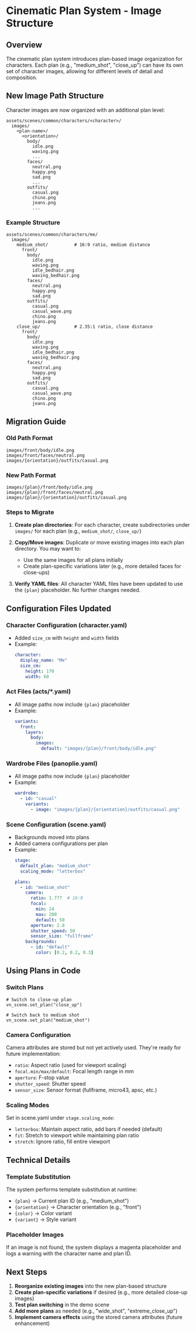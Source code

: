 # Cinematic Plan System - Image Structure

## Overview

The cinematic plan system introduces plan-based image organization for characters. Each plan (e.g., "medium_shot", "close_up") can have its own set of character images, allowing for different levels of detail and composition.

## New Image Path Structure

Character images are now organized with an additional plan level:

```
assets/scenes/common/characters/<character>/
  images/
    <plan-name>/
      <orientation>/
        body/
          idle.png
          waving.png
          ...
        faces/
          neutral.png
          happy.png
          sad.png
          ...
        outfits/
          casual.png
          chino.png
          jeans.png
          ...
```

### Example Structure

```
assets/scenes/common/characters/me/
  images/
    medium_shot/          # 16:9 ratio, medium distance
      front/
        body/
          idle.png
          waving.png
          idle_bedhair.png
          waving_bedhair.png
        faces/
          neutral.png
          happy.png
          sad.png
        outfits/
          casual.png
          casual_wave.png
          chino.png
          jeans.png
    close_up/             # 2.35:1 ratio, close distance
      front/
        body/
          idle.png
          waving.png
          idle_bedhair.png
          waving_bedhair.png
        faces/
          neutral.png
          happy.png
          sad.png
        outfits/
          casual.png
          casual_wave.png
          chino.png
          jeans.png
```

## Migration Guide

### Old Path Format
```
images/front/body/idle.png
images/front/faces/neutral.png
images/{orientation}/outfits/casual.png
```

### New Path Format
```
images/{plan}/front/body/idle.png
images/{plan}/front/faces/neutral.png
images/{plan}/{orientation}/outfits/casual.png
```

### Steps to Migrate

1. **Create plan directories**: For each character, create subdirectories under `images/` for each plan (e.g., `medium_shot/`, `close_up/`)

2. **Copy/Move images**: Duplicate or move existing images into each plan directory. You may want to:
   - Use the same images for all plans initially
   - Create plan-specific variations later (e.g., more detailed faces for close-ups)

3. **Verify YAML files**: All character YAML files have been updated to use the `{plan}` placeholder. No further changes needed.

## Configuration Files Updated

### Character Configuration (character.yaml)
- Added `size_cm` with `height` and `width` fields
- Example:
  ```yaml
  character:
    display_name: "Me"
    size_cm:
      height: 170
      width: 60
  ```

### Act Files (acts/*.yaml)
- All image paths now include `{plan}` placeholder
- Example:
  ```yaml
  variants:
    front:
      layers:
        body:
          images:
            default: "images/{plan}/front/body/idle.png"
  ```

### Wardrobe Files (panoplie.yaml)
- All image paths now include `{plan}` placeholder
- Example:
  ```yaml
  wardrobe:
    - id: "casual"
      variants:
        - image: "images/{plan}/{orientation}/outfits/casual.png"
  ```

### Scene Configuration (scene.yaml)
- Backgrounds moved into plans
- Added camera configurations per plan
- Example:
  ```yaml
  stage:
    default_plan: "medium_shot"
    scaling_mode: "letterbox"
  
  plans:
    - id: "medium_shot"
      camera:
        ratio: 1.777  # 16:9
        focal:
          min: 24
          max: 200
          default: 50
        aperture: 2.8
        shutter_speed: 50
        sensor_size: "fullframe"
      backgrounds:
        - id: "default"
          color: [0.2, 0.2, 0.3]
  ```

## Using Plans in Code

### Switch Plans
```gdscript
# Switch to close-up plan
vn_scene.set_plan("close_up")

# Switch back to medium shot
vn_scene.set_plan("medium_shot")
```

### Camera Configuration
Camera attributes are stored but not yet actively used. They're ready for future implementation:
- `ratio`: Aspect ratio (used for viewport scaling)
- `focal.min/max/default`: Focal length range in mm
- `aperture`: F-stop value
- `shutter_speed`: Shutter speed
- `sensor_size`: Sensor format (fullframe, micro43, apsc, etc.)

### Scaling Modes
Set in scene.yaml under `stage.scaling_mode`:
- `letterbox`: Maintain aspect ratio, add bars if needed (default)
- `fit`: Stretch to viewport while maintaining plan ratio
- `stretch`: Ignore ratio, fill entire viewport

## Technical Details

### Template Substitution
The system performs template substitution at runtime:
- `{plan}` → Current plan ID (e.g., "medium_shot")
- `{orientation}` → Character orientation (e.g., "front")
- `{color}` → Color variant
- `{variant}` → Style variant

### Placeholder Images
If an image is not found, the system displays a magenta placeholder and logs a warning with the character name and plan ID.

## Next Steps

1. **Reorganize existing images** into the new plan-based structure
2. **Create plan-specific variations** if desired (e.g., more detailed close-up images)
3. **Test plan switching** in the demo scene
4. **Add more plans** as needed (e.g., "wide_shot", "extreme_close_up")
5. **Implement camera effects** using the stored camera attributes (future enhancement)

